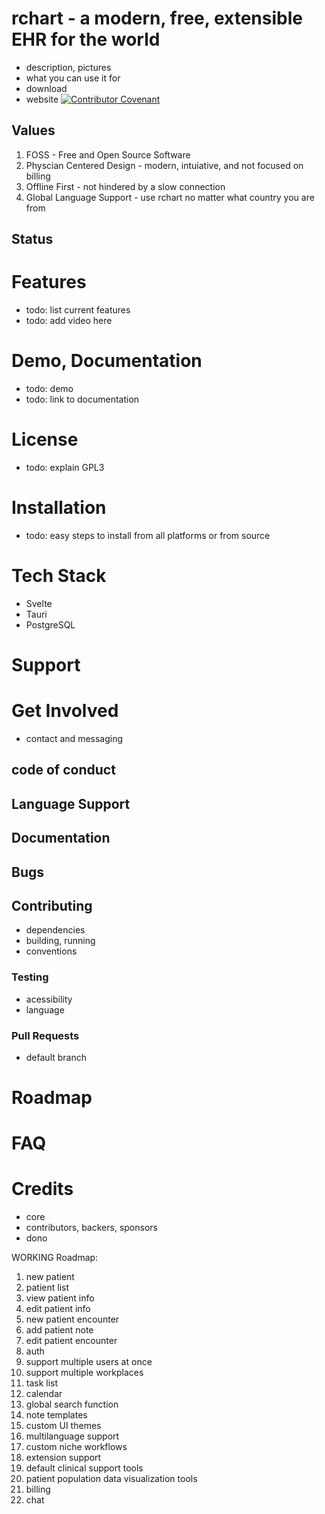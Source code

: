 # rchart - a modern, free, extensible EHR for the world
- description, pictures
- what you can use it for
- download
- website
[![Contributor Covenant](https://img.shields.io/badge/Contributor%20Covenant-2.1-4baaaa.svg)](code_of_conduct.md) 

## Values
1. FOSS - Free and Open Source Software
2. Physcian Centered Design - modern, intuiative, and not focused on billing
3. Offline First - not hindered by a slow connection
4. Global Language Support - use rchart no matter what country you are from

## Status

# Features
- todo: list current features
- todo: add video here

# Demo, Documentation
- todo: demo
- todo: link to documentation

# License
- todo: explain GPL3

# Installation
- todo: easy steps to install from all platforms or from source

# Tech Stack
- Svelte
- Tauri
- PostgreSQL

# Support

# Get Involved
- contact and messaging

## code of conduct

## Language Support

## Documentation

## Bugs

## Contributing
- dependencies
- building, running
- conventions

### Testing
- acessibility
- language

### Pull Requests
- default branch

# Roadmap

# FAQ

# Credits
- core
- contributors, backers, sponsors
- dono



WORKING Roadmap:
1. new patient
2. patient list
3. view patient info
4. edit patient info
5. new patient encounter
6. add patient note
7. edit patient encounter
8. auth
9. support multiple users at once
10. support multiple workplaces
11. task list
12. calendar
13. global search function
14. note templates
15. custom UI themes
16. multilanguage support
17. custom niche workflows
18. extension support
19. default clinical support tools
20. patient population data visualization tools
21. billing
22. chat
